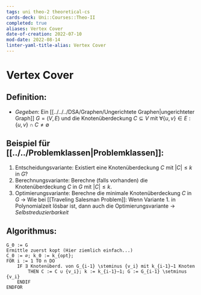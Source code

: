```yaml
---
tags: uni theo-2 theoretical-cs
cards-deck: Uni::Courses::Theo-II
completed: true
aliases: Vertex Cover
date-of-creation: 2022-07-10
mod-date: 2022-08-14
linter-yaml-title-alias: Vertex Cover
---
```


# Vertex Cover

## Definition:
- *Gegeben*: Ein [[../../../DSA/Graphen/Ungerichtete Graphen|ungerichteter Graph]] $G=(V,E)$ und die Knotenüberdeckung $C \subseteq V$ mit $\forall \{u,v\} \in E: \{u,v\} \cap C \neq \emptyset$

## Beispiel für [[../../Problemklassen|Problemklassen]]:
1. Entscheidungsvariante: Existiert eine Knotenüberdeckung $C$ mit $|C| \leq k$ in $G$?
2. Berechnungsvariante: Berechne (falls vorhanden) die Knotenüberdeckung $C$ in $G$ mit $|C| \leq k$.
3. Optimierungsvariante: Berechne die minimale Knotenüberdeckung $C$ in $G$
→ Wie bei [[Traveling Salesman Problem]]: Wenn Variante 1. in Polynomialzeit lösbar ist, dann auch die Optimierungsvariante
→ *Selbstreduzierbarkeit*

## Algorithmus:
```
G_0 := G
Ermittle zuerst kopt (Hier ziemlich einfach...)
C_0 := ∅; k_0 := k_{opt};
FOR i := 1 TO n DO
	IF ∃ Knotenüberd. von G_{i-1} \steminus {v_i} mit k_{i-1}−1 Knoten
		THEN C := C ∪ {v_i}; k := k_{i-1}−1; G := G_{i-1} \setminus {v_i}
	ENDIF
ENDFOR
```
